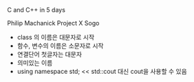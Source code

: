 
C and C++ in 5 days

Philip Machanick Project X Sogo

* class 의 이름은 대문자로 시작
* 함수, 변수의 이름은 소문자로 시작
* 연결단어 첫글자는 대문자
* 의미있는 이름
* using namespace std; 
	<< std::cout 대신 cout을 사용할 수 있음
